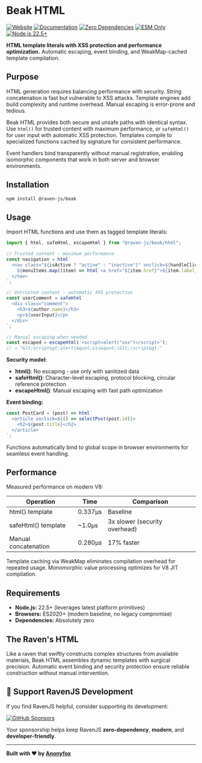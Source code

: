 # Beak HTML

[![Website](https://img.shields.io/badge/ravenjs.dev-000000?style=flat&logo=firefox&logoColor=white)](https://ravenjs.dev)
[![Documentation](https://img.shields.io/badge/docs-ravenjs.dev%2Fbeak-blue.svg)](https://docs.ravenjs.dev/beak)
[![Zero Dependencies](https://img.shields.io/badge/Zero-Dependencies-brightgreen.svg)](https://github.com/Anonyfox/ravenjs)
[![ESM Only](https://img.shields.io/badge/ESM-Only-purple.svg)](https://nodejs.org/api/esm.html)
[![Node.js 22.5+](https://img.shields.io/badge/Node.js-22.5+-green.svg)](https://nodejs.org/)

**HTML template literals with XSS protection and performance optimization.** Automatic escaping, event binding, and WeakMap-cached template compilation.

## Purpose

HTML generation requires balancing performance with security. String concatenation is fast but vulnerable to XSS attacks. Template engines add build complexity and runtime overhead. Manual escaping is error-prone and tedious.

Beak HTML provides both secure and unsafe paths with identical syntax. Use `html()` for trusted content with maximum performance, or `safeHtml()` for user input with automatic XSS protection. Templates compile to specialized functions cached by signature for consistent performance.

Event handlers bind transparently without manual registration, enabling isomorphic components that work in both server and browser environments.

## Installation

```bash
npm install @raven-js/beak
```

## Usage

Import HTML functions and use them as tagged template literals:

```javascript
import { html, safeHtml, escapeHtml } from "@raven-js/beak/html";

// Trusted content - maximum performance
const navigation = html`
  <nav class="${isActive ? "active" : "inactive"}" onclick=${handleClick}>
    ${menuItems.map((item) => html`<a href="${item.href}">${item.label}</a>`)}
  </nav>
`;

// Untrusted content - automatic XSS protection
const userComment = safeHtml`
  <div class="comment">
    <h3>${author.name}</h3>
    <p>${userInput}</p>
  </div>
`;

// Manual escaping when needed
const escaped = escapeHtml('<script>alert("xss")</script>');
// → "&lt;script&gt;alert(&quot;xss&quot;)&lt;/script&gt;"
```

**Security model:**

- **html()**: No escaping - use only with sanitized data
- **safeHtml()**: Character-level escaping, protocol blocking, circular reference protection
- **escapeHtml()**: Manual escaping with fast path optimization

**Event binding:**

```javascript
const PostCard = (post) => html`
  <article onclick=${() => selectPost(post.id)}>
    <h2>${post.title}</h2>
  </article>
`;
```

Functions automatically bind to global scope in browser environments for seamless event handling.

## Performance

Measured performance on modern V8:

| Operation            | Time    | Comparison                    |
| -------------------- | ------- | ----------------------------- |
| html() template      | 0.337μs | Baseline                      |
| safeHtml() template  | ~1.0μs  | 3x slower (security overhead) |
| Manual concatenation | 0.280μs | 17% faster                    |

Template caching via WeakMap eliminates compilation overhead for repeated usage. Monomorphic value processing optimizes for V8 JIT compilation.

## Requirements

- **Node.js:** 22.5+ (leverages latest platform primitives)
- **Browsers:** ES2020+ (modern baseline, no legacy compromise)
- **Dependencies:** Absolutely zero

## The Raven's HTML

Like a raven that swiftly constructs complex structures from available materials, Beak HTML assembles dynamic templates with surgical precision. Automatic event binding and security protection ensure reliable construction without manual intervention.

## 🦅 Support RavenJS Development

If you find RavenJS helpful, consider supporting its development:

[![GitHub Sponsors](https://img.shields.io/badge/Sponsor%20on%20GitHub-%23EA4AAA?style=for-the-badge&logo=github&logoColor=white)](https://github.com/sponsors/Anonyfox)

Your sponsorship helps keep RavenJS **zero-dependency**, **modern**, and **developer-friendly**.

---

**Built with ❤️ by [Anonyfox](https://anonyfox.com)**
